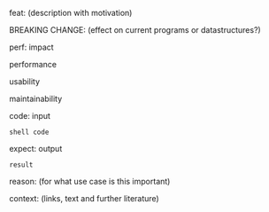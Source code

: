 feat: (description with motivation)

BREAKING CHANGE: (effect on current programs or datastructures?)

perf: impact

performance

usability

maintainability

code: input
```
shell code
```

expect: output
```
result
```

reason: (for what use case is this important)

context: (links, text and further literature)
